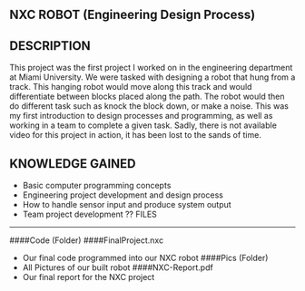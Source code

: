 NXC ROBOT (Engineering Design Process)
------------------------

DESCRIPTION
------------------------
This project was the first project I worked on in the engineering department at Miami University.  We were tasked with designing a robot that hung from a track.  This hanging robot would move along this track and would differentiate between blocks placed along the path.  The robot would then do different task such as knock the block down, or make a noise.  This was my first introduction to design processes and programming, as well as working in a team to complete a given task.  Sadly, there is not available video for this project in action, it has been lost to the sands of time.
 
KNOWLEDGE GAINED
------------------------
* Basic computer programming concepts
* Engineering project development and design process
* How to handle sensor input and produce system output
* Team project development
??
FILES
------------------------
####Code (Folder)
####FinalProject.nxc
  - Our final code programmed into our NXC robot
####Pics (Folder)
 - All Pictures of our built robot
####NXC-Report.pdf
 - Our final report for the NXC project
